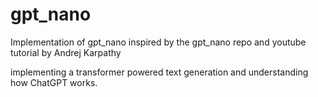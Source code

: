 # gpt_nano
Implementation of gpt_nano inspired by the gpt_nano repo and youtube tutorial by Andrej Karpathy

implementing a transformer powered text generation and understanding how
ChatGPT works. 
